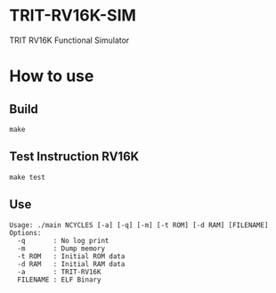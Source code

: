# TRIT-RV16K-SIM
TRIT RV16K Functional Simulator

# How to use
## Build
```
make
```
## Test Instruction RV16K
```
make test
```

## Use
```
Usage: ./main NCYCLES [-a] [-q] [-m] [-t ROM] [-d RAM] [FILENAME]
Options:
  -q       : No log print
  -m       : Dump memory
  -t ROM   : Initial ROM data
  -d RAM   : Initial RAM data
  -a       : TRIT-RV16K
  FILENAME : ELF Binary
```

